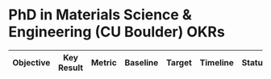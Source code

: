 # PhD in Materials Science & Engineering (CU Boulder) OKRs

| Objective       | Key Result       | Metric | Baseline | Target  | Timeline   | Status      |
|-----------------|------------------|--------|----------|---------|------------|-------------|